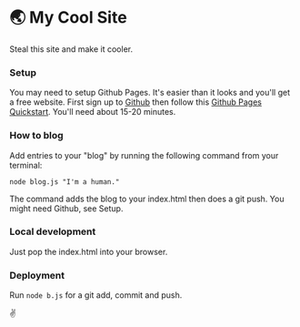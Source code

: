 # 🌏 My Cool Site

Steal this site and make it cooler.

### Setup

You may need to setup Github Pages. It's easier than it looks and you'll get a free website. First sign up to <a href="https://github.com/join">Github</a> then follow this <a href="https://docs.github.com/en/pages/quickstart">Github Pages Quickstart</a>. You'll need about 15-20 minutes.

### How to blog

Add entries to your "blog" by running the following command from your terminal:

```
node blog.js "I'm a human."
```

The command adds the blog to your index.html then does a git push. You might need Github, see Setup.

### Local development

Just pop the index.html into your browser. 

### Deployment

Run `node b.js` for a git add, commit and push.

✌️
